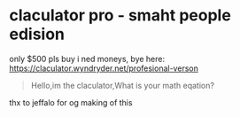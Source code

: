 # claculator pro - smaht people edision
only $500 pls buy i ned moneys, bye here: https://claculator.wyndryder.net/profesional-verson

> Hello,im the claculator,What is your math eqation?


thx to jeffalo for og making of this
